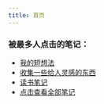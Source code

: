 ```yaml
---
title: 首页
---
```


### 被最多人点击的笔记：

- [我的短想法](/content/thoughts.md)
- [收集一些给人灵感的东西](/content/inspires.md)
- [读书笔记](/content/blog/books/_index.md)
- [点击查看全部笔记](/categories/notes/)
